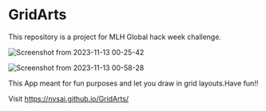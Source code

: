 # GridArts
This repository is a project for MLH Global hack week challenge.

![Screenshot from 2023-11-13 00-25-42](https://github.com/nvsai/GridArts/assets/65706186/24124961-0b72-4731-8ab3-3e92433502e7)

![Screenshot from 2023-11-13 00-58-28](https://github.com/nvsai/GridArts/assets/65706186/4eff31a2-ba0f-411c-a456-67f2242560cc)



This App meant for fun purposes and let you draw in grid layouts.Have fun!!

Visit https://nvsai.github.io/GridArts/
